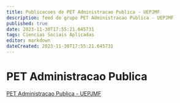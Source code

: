 ```yaml
---
title: Publicacoes de PET Administracao Publica - UEPJMF
description: feed do grupo PET Administracao Publica - UEPJMF
published: true
date: 2023-11-30T17:55:21.645731
tags: Ciencias Sociais Aplicadas
editor: markdown
dateCreated: 2023-11-30T17:55:21.645731
---
```


# PET Administracao Publica
[PET Administracao Publica - UEPJMF](/grupo/123PETAdministracaoPublicaUEPJMF.md)
